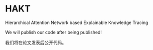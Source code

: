 # HAKT
Hierarchical Attention Network based Explainable Knowledge Tracing

We will publish our code after being published!

我们将在论文发表后公开代码。
